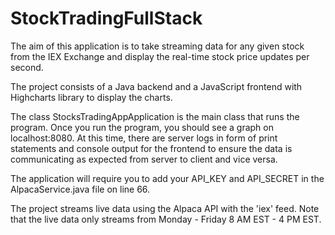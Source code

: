 # StockTradingFullStack

The aim of this application is to take streaming data for any given stock from the IEX Exchange and display the real-time stock price updates per second.

The project consists of a Java backend and a JavaScript frontend with Highcharts library to display the charts.

The class StocksTradingAppApplication is the main class that runs the program. Once you run the program, you should see a graph on localhost:8080.
At this time, there are server logs in form of print statements and console output for the frontend to ensure the data is communicating as expected from server to client 
and vice versa. 

The application will require you to add your API_KEY and API_SECRET in the AlpacaService.java file on line 66. 

The project streams live data using the Alpaca API with the 'iex' feed. Note that the live data only streams from Monday - Friday 8 AM EST - 4 PM EST. 
